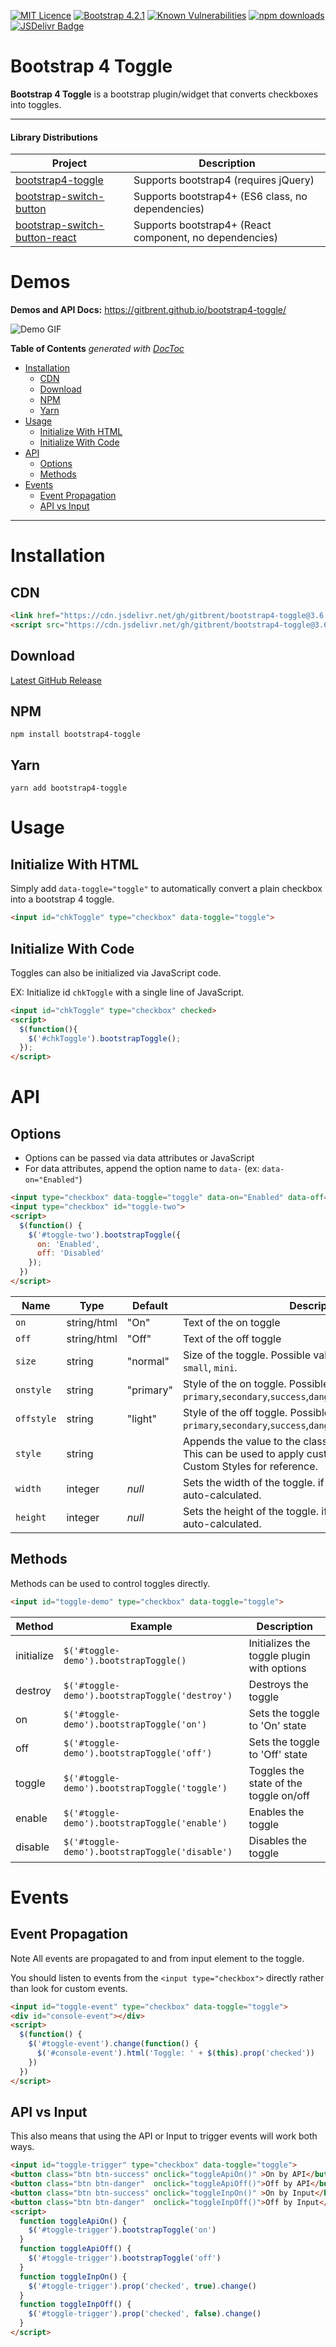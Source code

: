 [![MIT Licence](https://img.shields.io/github/license/gitbrent/bootstrap4-toggle.svg)](https://opensource.org/licenses/mit-license.php)   [![Bootstrap 4.2.1](https://img.shields.io/badge/bootstrap-4.3.1-green.svg?style=flat-square)](https://getbootstrap.com/docs/4.1)  [![Known Vulnerabilities](https://snyk.io/test/npm/bootstrap4-toggle/badge.svg)](https://snyk.io/test/npm/bootstrap4-toggle)  [![npm downloads](https://img.shields.io/npm/dm/bootstrap4-toggle.svg)](https://www.npmjs.com/package/bootstrap4-toggle)  [![JSDelivr Badge](https://data.jsdelivr.com/v1/package/gh/gitbrent/bootstrap4-toggle/badge)](https://www.jsdelivr.com/package/gh/gitbrent/bootstrap4-toggle)

# Bootstrap 4 Toggle

**Bootstrap 4 Toggle** is a bootstrap plugin/widget that converts checkboxes into toggles.

**************************************************************************************************

#### Library Distributions
Project                                                                                    |Description
-------------------------------------------------------------------------------------------|-------------------------------------------------------
[bootstrap4-toggle](https://github.com/gitbrent/bootstrap4-toggle)                         | Supports bootstrap4 (requires jQuery)
[bootstrap-switch-button](https://github.com/gitbrent/bootstrap-switch-button)             | Supports bootstrap4+ (ES6 class, no dependencies)
[bootstrap-switch-button-react](https://github.com/gitbrent/bootstrap-switch-button-react) | Supports bootstrap4+ (React component, no dependencies)

# Demos
**Demos and API Docs:** https://gitbrent.github.io/bootstrap4-toggle/  

![Demo GIF](https://github.com/gitbrent/bootstrap4-toggle/blob/master/doc/bootstrap4-toggle-demo.gif?raw=true)

<!-- START doctoc generated TOC please keep comment here to allow auto update -->
<!-- DON'T EDIT THIS SECTION, INSTEAD RE-RUN doctoc TO UPDATE -->
**Table of Contents**  *generated with [DocToc](https://github.com/thlorenz/doctoc)*

- [Installation](#installation)
  - [CDN](#cdn)
  - [Download](#download)
  - [NPM](#npm)
  - [Yarn](#yarn)
- [Usage](#usage)
  - [Initialize With HTML](#initialize-with-html)
  - [Initialize With Code](#initialize-with-code)
- [API](#api)
  - [Options](#options)
  - [Methods](#methods)
- [Events](#events)
  - [Event Propagation](#event-propagation)
  - [API vs Input](#api-vs-input)

<!-- END doctoc generated TOC please keep comment here to allow auto update -->

**************************************************************************************************

# Installation

## CDN
```html
<link href="https://cdn.jsdelivr.net/gh/gitbrent/bootstrap4-toggle@3.6.0/css/bootstrap4-toggle.min.css" rel="stylesheet">  
<script src="https://cdn.jsdelivr.net/gh/gitbrent/bootstrap4-toggle@3.6.0/js/bootstrap4-toggle.min.js"></script>
```

## Download
[Latest GitHub Release](https://github.com/gitbrent/bootstrap4-toggle/releases/latest)

## NPM
```ksh
npm install bootstrap4-toggle
```

## Yarn
```ksh
yarn add bootstrap4-toggle
```

# Usage

## Initialize With HTML
Simply add `data-toggle="toggle"` to automatically convert a plain checkbox into a bootstrap 4 toggle.

```html
<input id="chkToggle" type="checkbox" data-toggle="toggle">
```

## Initialize With Code
Toggles can also be initialized via JavaScript code.  

EX: Initialize id `chkToggle` with a single line of JavaScript.
```html
<input id="chkToggle" type="checkbox" checked>
<script>
  $(function(){
    $('#chkToggle').bootstrapToggle();
  });
</script>
```

# API

## Options
* Options can be passed via data attributes or JavaScript
* For data attributes, append the option name to `data-` (ex: `data-on="Enabled"`)

```html
<input type="checkbox" data-toggle="toggle" data-on="Enabled" data-off="Disabled">
<input type="checkbox" id="toggle-two">
<script>
  $(function() {
    $('#toggle-two').bootstrapToggle({
      on: 'Enabled',
      off: 'Disabled'
    });
  })
</script>
```

Name      |Type       |Default    |Description                 |
----------|-----------|----------|----------------------------|
`on`      |string/html|"On"      |Text of the on toggle
`off`     |string/html|"Off"     |Text of the off toggle
`size`    |string     |"normal"  |Size of the toggle. Possible values are: `large`, `normal`, `small`, `mini`.
`onstyle` |string     |"primary" |Style of the on toggle. Possible values are: `primary`,`secondary`,`success`,`danger`,`warning`,`info`,`light`,`dark`
`offstyle`|string     |"light"   |Style of the off toggle. Possible values are: `primary`,`secondary`,`success`,`danger`,`warning`,`info`,`light`,`dark`
`style`   |string     |           |Appends the value to the class attribute of the toggle. This can be used to apply custom styles. Refer to Custom Styles for reference.
`width`   |integer    |*null*     |Sets the width of the toggle. if set to *null*, width will be auto-calculated.
`height`  |integer    |*null*     |Sets the height of the toggle. if set to *null*, height will be auto-calculated.

## Methods
Methods can be used to control toggles directly.

```html
<input id="toggle-demo" type="checkbox" data-toggle="toggle">
```

Method     |Example                                         |Description
-----------|------------------------------------------------|------------------------------------------
initialize | `$('#toggle-demo').bootstrapToggle()`          |Initializes the toggle plugin with options
destroy    | `$('#toggle-demo').bootstrapToggle('destroy')` |Destroys the toggle
on         | `$('#toggle-demo').bootstrapToggle('on')`      |Sets the toggle to 'On' state
off        | `$('#toggle-demo').bootstrapToggle('off')`     |Sets the toggle to 'Off' state
toggle     | `$('#toggle-demo').bootstrapToggle('toggle')`  |Toggles the state of the toggle on/off
enable     | `$('#toggle-demo').bootstrapToggle('enable')`  |Enables the toggle
disable    | `$('#toggle-demo').bootstrapToggle('disable')` |Disables the toggle

# Events

## Event Propagation
Note All events are propagated to and from input element to the toggle.

You should listen to events from the `<input type="checkbox">` directly rather than look for custom events.

```html
<input id="toggle-event" type="checkbox" data-toggle="toggle">
<div id="console-event"></div>
<script>
  $(function() {
    $('#toggle-event').change(function() {
      $('#console-event').html('Toggle: ' + $(this).prop('checked'))
    })
  })
</script>
```

## API vs Input
This also means that using the API or Input to trigger events will work both ways.

```html
<input id="toggle-trigger" type="checkbox" data-toggle="toggle">
<button class="btn btn-success" onclick="toggleApiOn()" >On by API</button>
<button class="btn btn-danger"  onclick="toggleApiOff()">Off by API</button>
<button class="btn btn-success" onclick="toggleInpOn()" >On by Input</button>
<button class="btn btn-danger"  onclick="toggleInpOff()">Off by Input</button>
<script>
  function toggleApiOn() {
    $('#toggle-trigger').bootstrapToggle('on')
  }
  function toggleApiOff() {
    $('#toggle-trigger').bootstrapToggle('off')  
  }
  function toggleInpOn() {
    $('#toggle-trigger').prop('checked', true).change()
  }
  function toggleInpOff() {
    $('#toggle-trigger').prop('checked', false).change()
  }
</script>
```
